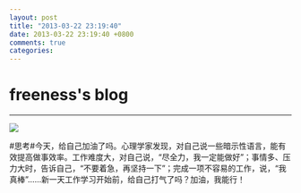 ```yaml
---
layout: post
title: "2013-03-22 23:19:40"
date: 2013-03-22 23:19:40 +0800
comments: true
categories: 
---
```


# freeness's blog

----------

![](http://okqmqrbgo.bkt.clouddn.com/201303222319401.jpg)

>
\#思考\#今天，给自己加油了吗。心理学家发现，对自己说一些暗示性语言，能有效提高做事效率。工作难度大，对自己说，“尽全力，我一定能做好”；事情多、压力大时，告诉自己，“不要着急，再坚持一下”；完成一项不容易的工作，说，“我真棒”……新一天工作学习开始前，给自己打气了吗？加油，我能行！